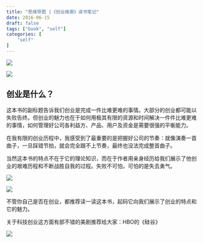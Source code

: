 ```yaml
---
title: "思维导图 |《创业维艰》读书笔记"
date: 2016-06-15
draft: false
tags: ["book", "self"]
categories: [
    "self"
]
---
```


![](https://img.bmpi.dev/ead48153-99e7-a136-6486-c0a2e8ff4f9f.png)

![](https://img.bmpi.dev/c57dc8ba-d55d-c888-3859-f06d50f0aaef.png)

## 创业是什么？

这本书的副标题告诉我们创业是完成一件比难更难的事情。大部分的创业都可能以失败告终。但创业的魅力也在于如何用极其有限的资源和时间解决一件件比难更难的事情，如何管理好公司各利益方、产品、用户及资金是需要很强的平衡能力。

在我有限的创业历程中，我感受到了最重要的是把握好公司的节奏：就像演奏一首曲子，一旦踩错节拍，就会完全跟不上节奏，最终也没法完成整首曲子。

当然这本书的特点不在于它的理论知识，而在于作者用亲身经历给我们展示了他创业的艰难历程和不断战胜自我的过程。失败不可怕，可怕的是失去勇气。

![](https://img.bmpi.dev/6af512d7-e573-ebaf-d99d-7ab2c6d4797a.png)

![](https://img.bmpi.dev/01df0a81-693d-587e-3100-ed5de13a4643.png)

不管你自己是否在创业，都推荐读一读这本书，起码它向我们展示了创业的特点和它的魅力。

关于科技创业这方面有部不错的美剧推荐给大家：HBO的《硅谷》

![](https://img.bmpi.dev/3fe72960-e892-d385-79d7-25f4d2a30f9c.png)
